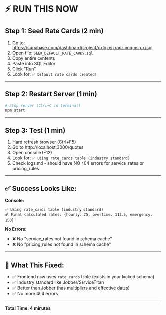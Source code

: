 # ⚡ RUN THIS NOW

## Step 1: Seed Rate Cards (2 min)

1. Go to: https://supabase.com/dashboard/project/cxlqzejzraczumqmsrcx/sql
2. Open file: `SEED_DEFAULT_RATE_CARDS.sql`
3. Copy entire contents
4. Paste into SQL Editor
5. Click "Run"
6. Look for: `✅ Default rate cards created!`

---

## Step 2: Restart Server (1 min)

```bash
# Stop server (Ctrl+C in terminal)
npm start
```

---

## Step 3: Test (1 min)

1. Hard refresh browser (Ctrl+F5)
2. Go to http://localhost:3000/quotes
3. Open console (F12)
4. Look for: `✅ Using rate_cards table (industry standard)`
5. Check logs.md - should have NO 404 errors for service_rates or pricing_rules

---

## ✅ Success Looks Like:

**Console:**
```
✅ Using rate_cards table (industry standard)
💰 Final calculated rates: {hourly: 75, overtime: 112.5, emergency: 150}
```

**No Errors:**
- ❌ No "service_rates not found in schema cache"
- ❌ No "pricing_rules not found in schema cache"

---

## 🎯 What This Fixed:

- ✅ Frontend now uses `rate_cards` table (exists in your locked schema)
- ✅ Industry standard like Jobber/ServiceTitan
- ✅ Better than Jobber (has multipliers and effective dates)
- ✅ No more 404 errors

---

**Total Time: 4 minutes**


